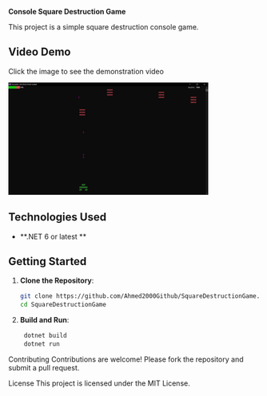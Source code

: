  **Console Square Destruction Game**
 

This project is a simple square destruction console game.

## Video Demo

 Click the image to see the demonstration video

 
[<img src="https://raw.githubusercontent.com/Ahmed2000Github/SquareDestructionGame/master/SquareDestructionGame/demo/square-desctruction-game-Thumbnail.jpg" width="400" title="game video"> ](https://raw.githubusercontent.com/Ahmed2000Github/SquareDestructionGame/master/SquareDestructionGame/demo/square-desctruction-game.mp4)


## Technologies Used

- **.NET 6 or latest **

## Getting Started

1. **Clone the Repository**:
   
   ```sh
   git clone https://github.com/Ahmed2000Github/SquareDestructionGame.git
   cd SquareDestructionGame
   
3. **Build and Run**:
   
   ```sh
    dotnet build
    dotnet run
   

Contributing
Contributions are welcome! Please fork the repository and submit a pull request.

License
This project is licensed under the MIT License.
